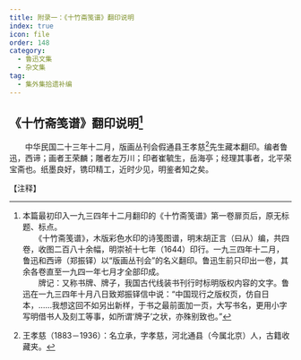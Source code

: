 ```yaml
---
title: 附录一：《十竹斋笺谱》翻印说明
index: true
icon: file
order: 148
category:
  - 鲁迅文集
  - 杂文集
tag:  
  - 集外集拾遗补编
---
```


## 《十竹斋笺谱》翻印说明[^①]

　　中华民国二十三年十二月，版画丛刊会假通县王孝慈[^②]先生藏本翻印。编者鲁迅，西谛；画者王荣麟；雕者左万川；印者崔毓生，岳海亭；经理其事者，北平荣宝斋也。纸墨良好，镌印精工，近时少见，明鉴者知之矣。

【注释】

[^①]:本篇最初印入一九三四年十二月翻印的《十竹斋笺谱》第一卷扉页后，原无标题、标点。  
    　　《十竹斋笺谱》，木版彩色水印的诗笺图谱，明末胡正言（曰从）编，共四卷，收图二百八十余幅，明崇祯十七年（1644）印行。一九三四年十二月，鲁迅和西谛（郑振铎）以“版画丛刊会”的名义翻印。鲁迅生前只印出一卷，其余各卷直至一九四一年七月才全部印成。  
    　　牌记：又称书牌、牌子，我国古代线装书刊行时标明版权内容的文字。鲁迅在一九三四年十月八日致郑振铎信中说：“中国现行之版权页，仿自日本，……我想这回不如另出新样，于书之最前面加一页，大写书名，更用小字写明借书人及刻工等事，如所谓‘牌子’之状，亦殊别致也。”

[^②]:王孝慈（1883－1936）：名立承，字孝慈，河北通县（今属北京）人，古籍收藏夹。
